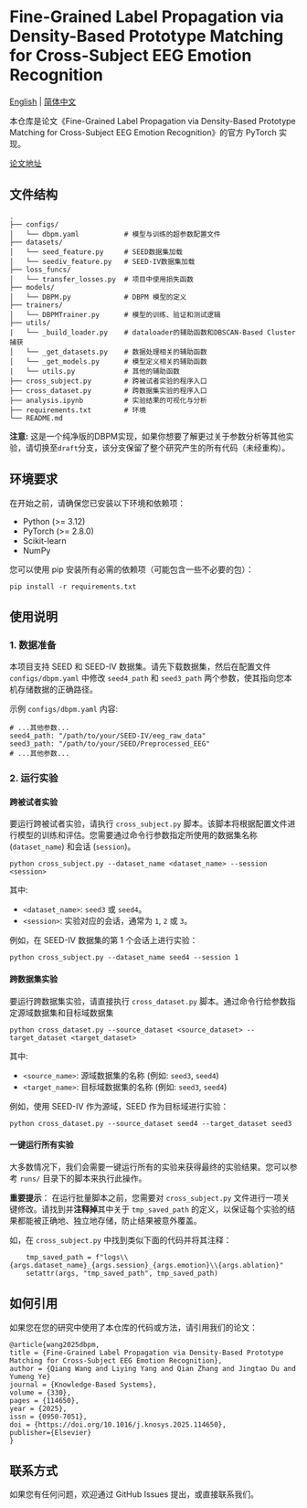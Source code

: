 # Fine-Grained Label Propagation via Density-Based Prototype Matching for Cross-Subject EEG Emotion Recognition

[English](./README.md) | [简体中文](./README_zh.md)

本仓库是论文《Fine-Grained Label Propagation via Density-Based Prototype Matching for Cross-Subject EEG Emotion Recognition》的官方 PyTorch 实现。

[论文地址](https://www.sciencedirect.com/science/article/pii/S0950705125016892)

## 文件结构

```
.
├── configs/
│   └── dbpm.yaml           # 模型与训练的超参数配置文件
├── datasets/
│   └── seed_feature.py     # SEED数据集加载
│   └── seediv_feature.py   # SEED-IV数据集加载
├── loss_funcs/
│   └── transfer_losses.py  # 项目中使用损失函数
├── models/
│   └── DBPM.py             # DBPM 模型的定义
├── trainers/
│   └── DBPMTrainer.py      # 模型的训练、验证和测试逻辑
├── utils/
|   └── _build_loader.py    # dataloader的辅助函数和DBSCAN-Based Cluster捕获
│   └── _get_datasets.py    # 数据处理相关的辅助函数
│   └── _get_models.py      # 模型定义相关的辅助函数
|   └── utils.py			# 其他的辅助函数
├── cross_subject.py        # 跨被试者实验的程序入口
├── cross_dataset.py        # 跨数据集实验的程序入口
├── analysis.ipynb          # 实验结果的可视化与分析
├── requirements.txt		# 环境
└── README.md
```

**注意:**
这是一个纯净版的DBPM实现，如果你想要了解更过关于参数分析等其他实验，请切换至`draft`分支，该分支保留了整个研究产生的所有代码（未经重构）。

## 环境要求

在开始之前，请确保您已安装以下环境和依赖项：

- Python (>= 3.12)
- PyTorch (>= 2.8.0)
- Scikit-learn
- NumPy

您可以使用 pip 安装所有必需的依赖项（可能包含一些不必要的包）：

```base
pip install -r requirements.txt
```

## 使用说明

### 1. 数据准备

本项目支持 SEED 和 SEED-IV 数据集。请先下载数据集，然后在配置文件 `configs/dbpm.yaml` 中修改 `seed4_path` 和 `seed3_path` 两个参数，使其指向您本机存储数据的正确路径。

示例 `configs/dbpm.yaml` 内容:

```
# ...其他参数...
seed4_path: "/path/to/your/SEED-IV/eeg_raw_data"
seed3_path: "/path/to/your/SEED/Preprocessed_EEG"
# ...其他参数...
```

### 2. 运行实验

#### 跨被试者实验

要运行跨被试者实验，请执行 `cross_subject.py` 脚本。该脚本将根据配置文件进行模型的训练和评估。您需要通过命令行参数指定所使用的数据集名称 (`dataset_name`) 和会话 (`session`)。

```base
python cross_subject.py --dataset_name <dataset_name> --session <session>
```

其中:

- `<dataset_name>`: `seed3` 或 `seed4`。
- `<session>`: 实验对应的会话，通常为 `1`, `2` 或 `3`。

例如，在 SEED-IV 数据集的第 1 个会话上进行实验：

```
python cross_subject.py --dataset_name seed4 --session 1
```

#### 跨数据集实验

要运行跨数据集实验，请直接执行 `cross_dataset.py` 脚本。通过命令行给参数指定源域数据集和目标域数据集

```base
python cross_dataset.py --source_dataset <source_dataset> --target_dataset <target_dataset>
```

其中:

- `<source_name>`: 源域数据集的名称 (例如: `seed3`, `seed4`)
- `<target_name>`: 目标域数据集的名称 (例如: `seed3`, `seed4`)

例如，使用 SEED-IV 作为源域，SEED 作为目标域进行实验：

```base
python cross_dataset.py --source_dataset seed4 --target_dataset seed3
```

#### 一键运行所有实验

大多数情况下，我们会需要一键运行所有的实验来获得最终的实验结果。您可以参考 `runs/` 目录下的脚本来执行此操作。

**重要提示**： 在运行批量脚本之前，您需要对 `cross_subject.py` 文件进行一项关键修改。请找到并**注释掉**其中关于 `tmp_saved_path` 的定义，以保证每个实验的结果都能被正确地、独立地存储，防止结果被意外覆盖。

如，在 `cross_subject.py` 中找到类似下面的代码并将其注释：

```
    tmp_saved_path = f"logs\\{args.dataset_name}_{args.session}_{args.emotion}\\{args.ablation}"
    setattr(args, "tmp_saved_path", tmp_saved_path)
```

## 如何引用

如果您在您的研究中使用了本仓库的代码或方法，请引用我们的论文：

```
@article{wang2025dbpm,
title = {Fine-Grained Label Propagation via Density-Based Prototype Matching for Cross-Subject EEG Emotion Recognition},
author = {Qiang Wang and Liying Yang and Qian Zhang and Jingtao Du and Yumeng Ye}
journal = {Knowledge-Based Systems},
volume = {330},
pages = {114650},
year = {2025},
issn = {0950-7051},
doi = {https://doi.org/10.1016/j.knosys.2025.114650},
publisher={Elsevier}
}
```

## 联系方式

如果您有任何问题，欢迎通过 GitHub Issues 提出，或直接联系我们。
